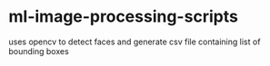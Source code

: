 # ml-image-processing-scripts
uses opencv to detect faces and generate csv file containing list of bounding boxes
